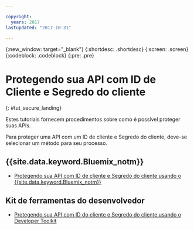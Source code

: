 ```yaml
---

copyright:
  years: 2017
lastupdated: "2017-10-31"

---
```



{:new_window: target="_blank"}
{:shortdesc: .shortdesc}
{:screen: .screen}
{:codeblock: .codeblock}
{:pre: .pre}

# Protegendo sua API com ID de Cliente e Segredo do cliente
{: #tut_secure_landing}

Estes tutoriais fornecem procedimentos sobre como é possível proteger suas APIs.

Para proteger uma API com um ID de cliente e Segredo do cliente, deve-se selecionar um método para seu processo.

## {{site.data.keyword.Bluemix_notm}}

- [Protegendo sua API com ID de cliente e Segredo do cliente usando o {{site.data.keyword.Bluemix_notm}}](tut_secure_id_secret_bm.html)

## Kit de ferramentas do desenvolvedor

- [Protegendo sua API com ID do cliente e Segredo do cliente usando o Developer Toolkit](tut_secure_id_secret_tk.html)












